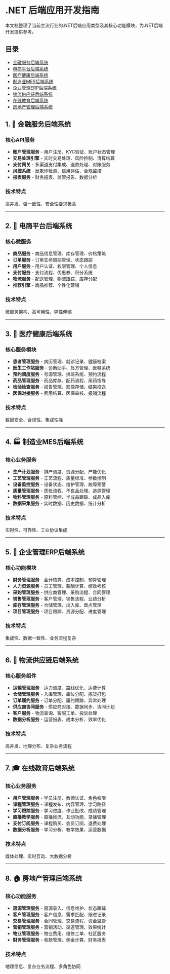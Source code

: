 # .NET 后端应用开发指南

本文档整理了当前主流行业的.NET后端应用类型及其核心功能模块，为.NET后端开发提供参考。

## 目录
- [金融服务后端系统](#1-金融服务后端系统)
- [电商平台后端系统](#2-电商平台后端系统)
- [医疗健康后端系统](#3-医疗健康后端系统)
- [制造业MES后端系统](#4-制造业mes后端系统)
- [企业管理ERP后端系统](#5-企业管理erp后端系统)
- [物流供应链后端系统](#6-物流供应链后端系统)
- [在线教育后端系统](#7-在线教育后端系统)
- [房地产管理后端系统](#8-房地产管理后端系统)

## 1. 🏦 金融服务后端系统

### 核心API服务
- **账户管理服务** - 用户注册、KYC验证、账户状态管理
- **交易处理引擎** - 实时交易处理、风险控制、清算结算
- **支付网关** - 多渠道支付集成、退款处理、对账服务
- **风控系统** - 反欺诈检测、信用评估、合规监控
- **报表服务** - 财务报表、监管报告、数据分析

### 技术特点
高并发、强一致性、安全性要求极高

---

## 2. 🛒 电商平台后端系统

### 核心微服务
- **商品服务** - 商品信息管理、库存管理、价格策略
- **订单服务** - 订单生命周期管理、状态跟踪
- **用户服务** - 用户认证、权限管理、个人信息
- **支付服务** - 支付流程、优惠券、积分系统
- **物流服务** - 配送管理、物流跟踪、库存分配
- **推荐引擎** - 商品推荐、个性化营销

### 技术特点
微服务架构、高可用性、弹性伸缩

---

## 3. 🏥 医疗健康后端系统

### 核心服务模块
- **患者管理服务** - 病历管理、就诊记录、健康档案
- **医生工作站服务** - 诊断助手、处方管理、医嘱系统
- **预约调度服务** - 号源管理、排班系统、预约流程
- **药品管理服务** - 药品库存、配药流程、用药指导
- **检验检查服务** - 报告管理、影像存储、结果推送
- **医保对接服务** - 费用结算、医保审核、报销流程

### 技术特点
数据安全、合规性、集成性强

---

## 4. 🏭 制造业MES后端系统

### 核心业务服务
- **生产计划服务** - 排产调度、资源分配、产能优化
- **工艺管理服务** - 工艺流程、质量标准、参数控制
- **设备监控服务** - 设备状态、维护管理、故障预警
- **质量管理服务** - 质检流程、不良品处理、追溯管理
- **物料管理服务** - 原料管控、半成品跟踪、成品入库
- **数据采集服务** - 实时数据、历史数据、统计分析

### 技术特点
实时性、可靠性、工业协议集成

---

## 5. 🏢 企业管理ERP后端系统

### 核心功能模块
- **财务管理服务** - 会计核算、成本控制、预算管理
- **人力资源服务** - 员工管理、薪酬计算、绩效考核
- **采购管理服务** - 供应商管理、采购流程、合同管理
- **销售管理服务** - 客户管理、销售流程、业绩分析
- **库存管理服务** - 仓储管理、出入库、盘点管理
- **项目管理服务** - 项目跟踪、资源分配、进度管理

### 技术特点
集成性、数据一致性、业务流程复杂

---

## 6. 🚚 物流供应链后端系统

### 核心服务组件
- **运输管理服务** - 运力调度、路线优化、运费计算
- **仓储管理服务** - 入库管理、库位分配、拣货打包
- **订单履约服务** - 订单分配、履约跟踪、异常处理
- **供应商协同服务** - 供应商对接、数据同步、协同计划
- **客户服务** - 物流查询、客服工单、投诉处理
- **数据分析服务** - 运营报表、成本分析、效率优化

### 技术特点
高并发、地理分布、复杂业务流程

---

## 7. 🎓 在线教育后端系统

### 核心业务服务
- **用户管理服务** - 学员注册、教师认证、角色权限
- **课程管理服务** - 课程发布、内容管理、学习路径
- **学习跟踪服务** - 学习进度、作业批改、成绩管理
- **直播教学服务** - 直播推流、互动功能、录播管理
- **支付订阅服务** - 课程购买、会员订阅、退费处理
- **数据分析服务** - 学习分析、教学效果、运营数据

### 技术特点
媒体处理、实时互动、大数据分析

---

## 8. 🏠 房地产管理后端系统

### 核心功能服务
- **房源管理服务** - 房源录入、信息维护、状态跟踪
- **客户管理服务** - 客户信息、需求匹配、跟进记录
- **交易管理服务** - 合同管理、交易流程、资金监管
- **营销管理服务** - 营销活动、渠道管理、效果统计
- **物业管理服务** - 物业费用、维修工单、社区服务
- **财务管理服务** - 收款管理、佣金计算、财务报表

### 技术特点
地理信息、复杂业务流程、多角色协同

